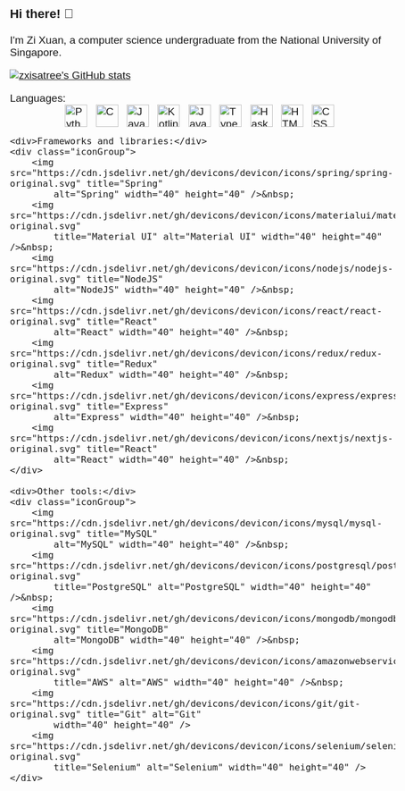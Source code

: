 <!--
**zxisatree/zxisatree** is a ✨ _special_ ✨ repository because its `README.md` (this file) appears on your GitHub profile.

Here are some ideas to get you started:

- 🔭 I’m currently working on ...
- 🌱 I’m currently learning ...
- 👯 I’m looking to collaborate on ...
- 🤔 I’m looking for help with ...
- 💬 Ask me about ...
- 📫 How to reach me: ...
- 😄 Pronouns: ...
- ⚡ Fun fact: ...
-->

<link rel="stylesheet" href="https://fonts.googleapis.com/css?family=Raleway" />
<style>
    body {
        font-family: 'Raleway', Helvetica, sans-serif;
        font-size: larger;
    }

    .container {
        display: flex;
        flex-direction: column;
        justify-content: center;
        align-items: center;
        gap: 10px;
    }

    .iconGroup {
        width: 100%;
        display: flex;
        justify-content: center;
        gap: 5px;
    }
</style>

### Hi there! 👋

I'm Zi Xuan, a computer science undergraduate from the National University of Singapore.

[![zxisatree's GitHub stats](https://github-readme-stats.vercel.app/api?username=zxisatree&show_icons=true&theme=transparent)](https://github.com/anuraghazra/github-readme-stats)
<!-- [![zxisatree's top languages](https://github-readme-stats.vercel.app/api/top-langs/?username=zxisatree&layout=donut-vertical)](https://github.com/anuraghazra/github-readme-stats) -->

<div class="container">
    <div>Languages:</div>
    <div class="iconGroup">
        <img src="https://cdn.jsdelivr.net/gh/devicons/devicon/icons/python/python-original.svg" title="Python"
            alt="Python" width="40" height="40" />&nbsp;
        <img src="https://cdn.jsdelivr.net/gh/devicons/devicon/icons/c/c-original.svg" title="C" alt="C" width="40"
            height="40" />&nbsp;
        <img src="https://cdn.jsdelivr.net/gh/devicons/devicon/icons/java/java-original.svg" title="Java" alt="Java"
            width="40" height="40" />&nbsp;
        <img src="https://cdn.jsdelivr.net/gh/devicons/devicon/icons/kotlin/kotlin-original.svg" title="Kotlin"
            alt="Kotlin" width="40" height="40" />&nbsp;
        <img src="https://cdn.jsdelivr.net/gh/devicons/devicon/icons/javascript/javascript-original.svg"
            title="JavaScript" alt="JavaScript" width="40" height="40" />&nbsp;
        <img src="https://cdn.jsdelivr.net/gh/devicons/devicon/icons/typescript/typescript-original.svg"
            title="TypeScript" alt="TypeScript" width="40" height="40" />&nbsp;
        <img src="https://cdn.jsdelivr.net/gh/devicons/devicon/icons/haskell/haskell-original.svg" title="Haskell"
            alt="Haskell" width="40" height="40" />&nbsp;
        <img src="https://cdn.jsdelivr.net/gh/devicons/devicon/icons/html5/html5-original.svg" title="HTML5"
            alt="HTML" width="40" height="40" />&nbsp;
        <img src="https://cdn.jsdelivr.net/gh/devicons/devicon/icons/css3/css3-plain.svg" title="CSS3" alt="CSS"
            width="40" height="40" />&nbsp;
    </div>

    <div>Frameworks and libraries:</div>
    <div class="iconGroup">
        <img src="https://cdn.jsdelivr.net/gh/devicons/devicon/icons/spring/spring-original.svg" title="Spring"
            alt="Spring" width="40" height="40" />&nbsp;
        <img src="https://cdn.jsdelivr.net/gh/devicons/devicon/icons/materialui/materialui-original.svg"
            title="Material UI" alt="Material UI" width="40" height="40" />&nbsp;
        <img src="https://cdn.jsdelivr.net/gh/devicons/devicon/icons/nodejs/nodejs-original.svg" title="NodeJS"
            alt="NodeJS" width="40" height="40" />&nbsp;
        <img src="https://cdn.jsdelivr.net/gh/devicons/devicon/icons/react/react-original.svg" title="React"
            alt="React" width="40" height="40" />&nbsp;
        <img src="https://cdn.jsdelivr.net/gh/devicons/devicon/icons/redux/redux-original.svg" title="Redux"
            alt="Redux" width="40" height="40" />&nbsp;
        <img src="https://cdn.jsdelivr.net/gh/devicons/devicon/icons/express/express-original.svg" title="Express"
            alt="Express" width="40" height="40" />&nbsp;
        <img src="https://cdn.jsdelivr.net/gh/devicons/devicon/icons/nextjs/nextjs-original.svg" title="React"
            alt="React" width="40" height="40" />&nbsp;
    </div>

    <div>Other tools:</div>
    <div class="iconGroup">
        <img src="https://cdn.jsdelivr.net/gh/devicons/devicon/icons/mysql/mysql-original.svg" title="MySQL"
            alt="MySQL" width="40" height="40" />&nbsp;
        <img src="https://cdn.jsdelivr.net/gh/devicons/devicon/icons/postgresql/postgresql-original.svg"
            title="PostgreSQL" alt="PostgreSQL" width="40" height="40" />&nbsp;
        <img src="https://cdn.jsdelivr.net/gh/devicons/devicon/icons/mongodb/mongodb-original.svg" title="MongoDB"
            alt="MongoDB" width="40" height="40" />&nbsp;
        <img src="https://cdn.jsdelivr.net/gh/devicons/devicon/icons/amazonwebservices/amazonwebservices-original.svg"
            title="AWS" alt="AWS" width="40" height="40" />&nbsp;
        <img src="https://cdn.jsdelivr.net/gh/devicons/devicon/icons/git/git-original.svg" title="Git" alt="Git"
            width="40" height="40" />
        <img src="https://cdn.jsdelivr.net/gh/devicons/devicon/icons/selenium/selenium-original.svg"
            title="Selenium" alt="Selenium" width="40" height="40" />
    </div>
</div>
